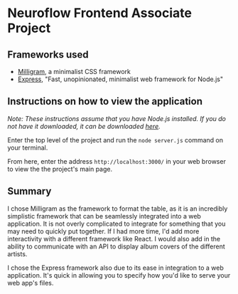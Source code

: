# Neuroflow Frontend Associate Project

## Frameworks used
- [Milligram](https://milligram.io/), a minimalist CSS framework
- [Express](https://expressjs.com/), "Fast, unopinionated, minimalist web framework for Node.js"

## Instructions on how to view the application
*Note: These instructions assume that you have Node.js installed. If you do not have it downloaded, it can be downloaded [here](https://nodejs.org/en/download/).*

Enter the top level of the project and run the `node server.js` command on your terminal. 

From here, enter the address `http://localhost:3000/` in your web browser to view the the project's main page.

## Summary
I chose Milligram as the framework to format the table, as it is an incredibly simplistic framework that can be seamlessly integrated into a web application. It is not overly complicated to integrate for something that you may need to quickly put together. If I had more time, I'd  add more interactivity with a different framework like React. I would also add in the ability to communicate with an API to display album covers of the different artists.

I chose the Express framework also due to its ease in integration to a web application. It's quick in allowing you to specify how you'd like to serve your web app's files.